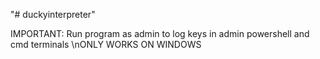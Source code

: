 "# duckyinterpreter" 

IMPORTANT: Run program as admin to log keys in admin powershell and cmd terminals \nONLY WORKS ON WINDOWS
